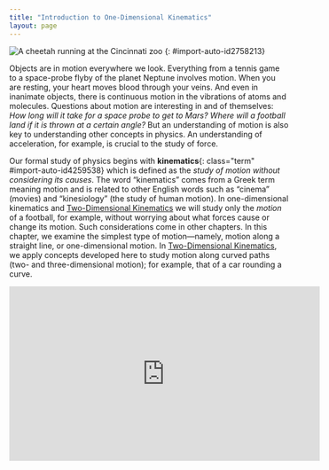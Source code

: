 ```yaml
---
title: "Introduction to One-Dimensional Kinematics"
layout: page
---
```


![A cheetah running at the Cincinnati zoo](../resources/ch2CheetahRun.jpg "The
motion of
a cheetah can be described by the animal&#x2019;s displacement,
speed, velocity, and acceleration. When it runs in a straight line without any
change in direction, its motion is said to be one dimensional. (credit: Mark Dumont, Wikimedia Commons)")
{: #import-auto-id2758213}

Objects are in motion everywhere we look. Everything from a tennis game to a
space-probe flyby of the planet Neptune involves motion. When you are resting,
your heart moves blood through your veins. And even in inanimate objects, there
is continuous motion in the vibrations of atoms and molecules. Questions about
motion are interesting in and of themselves: *How long will it take for a space
probe to get to Mars? Where will a football land if it is thrown at a certain
angle?* But an understanding of motion is also key to understanding other
concepts in physics. An understanding of acceleration, for example, is crucial
to the study of force.

Our formal study of physics begins with
**kinematics**{: class="term" #import-auto-id4259538}
which is defined as the *study  of motion without considering its causes*. The word “kinematics” comes from a Greek term meaning
motion and is related to other English words such as “cinema” (movies) and
“kinesiology” (the study of human motion). In one-dimensional kinematics
and [Two-Dimensional Kinematics](../contents/ch3TwoDimensionalKinematics.md) we will study only the
*motion* of a football, for example, without worrying about what forces cause or
change its motion. Such considerations come in other chapters. In this chapter,
we examine the simplest type of motion—namely, motion along a straight line, or
one-dimensional motion. In [Two-Dimensional Kinematics](../contents/ch3TwoDimensionalKinematics.md), we
apply concepts developed here to study motion along curved paths (two- and
three-dimensional motion); for example, that of a car rounding a curve.

<div class="note" data-label="Video" markdown="1">
<iframe width="560" height="315" src="https://www.youtube.com/embed/bkbG8BJsInE" frameborder="0" allow="accelerometer; autoplay; clipboard-write; encrypted-media; gyroscope; picture-in-picture" allowfullscreen></iframe>
</div>
